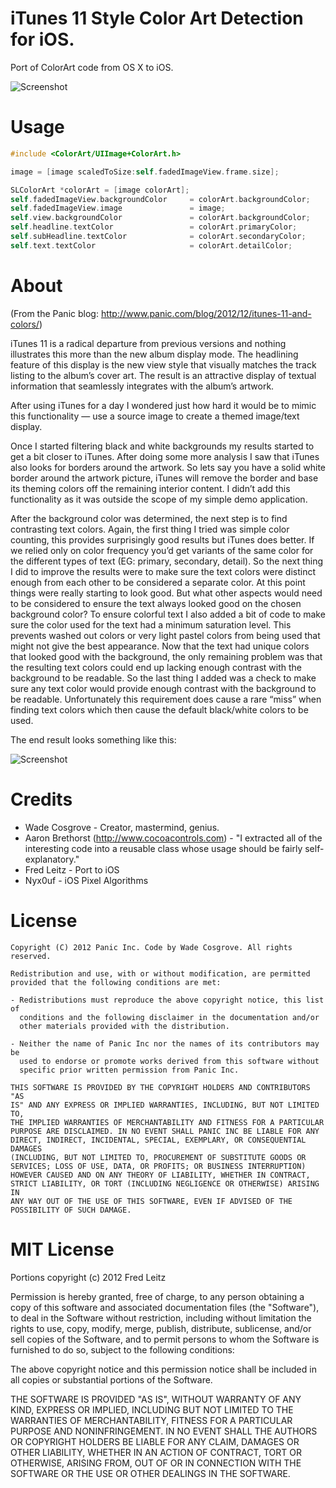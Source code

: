 iTunes 11 Style Color Art Detection for iOS.
===

Port of ColorArt code from OS X to iOS.

![Screenshot](https://raw.github.com/vinhnx/ColorArt/master/new.png)

Usage
===

``` objective-c
#include <ColorArt/UIImage+ColorArt.h>
```

```objective-c
image = [image scaledToSize:self.fadedImageView.frame.size];

SLColorArt *colorArt = [image colorArt];
self.fadedImageView.backgroundColor     = colorArt.backgroundColor;
self.fadedImageView.image               = image;
self.view.backgroundColor               = colorArt.backgroundColor;
self.headline.textColor                 = colorArt.primaryColor;
self.subHeadline.textColor              = colorArt.secondaryColor;
self.text.textColor                     = colorArt.detailColor;
```

About
===

(From the Panic blog: http://www.panic.com/blog/2012/12/itunes-11-and-colors/)

iTunes 11 is a radical departure from previous versions and nothing illustrates this more than the new album display mode. The headlining feature of this display is the new view style that visually matches the track listing to the album’s cover art. The result is an attractive display of textual information that seamlessly integrates with the album’s artwork.

After using iTunes for a day I wondered just how hard it would be to mimic this functionality — use a source image to create a themed image/text display.

Once I started filtering black and white backgrounds my results started to get a bit closer to iTunes. After doing some more analysis I saw that iTunes also looks for borders around the artwork. So lets say you have a solid white border around the artwork picture, iTunes will remove the border and base its theming colors off the remaining interior content. I didn’t add this functionality as it was outside the scope of my simple demo application.

After the background color was determined, the next step is to find contrasting text colors. Again, the first thing I tried was simple color counting, this provides surprisingly good results but iTunes does better. If we relied only on color frequency you’d get variants of the same color for the different types of text (EG: primary, secondary, detail). So the next thing I did to improve the results were to make sure the text colors were distinct enough from each other to be considered a separate color. At this point things were really starting to look good. But what other aspects would need to be considered to ensure the text always looked good on the chosen background color? To ensure colorful text I also added a bit of code to make sure the color used for the text had a minimum saturation level. This prevents washed out colors or very light pastel colors from being used that might not give the best appearance. Now that the text had unique colors that looked good with the background, the only remaining problem was that the resulting text colors could end up lacking enough contrast with the background to be readable. So the last thing I added was a check to make sure any text color would provide enough contrast with the background to be readable. Unfortunately this requirement does cause a rare “miss” when finding text colors which then cause the default black/white colors to be used.

The end result looks something like this:

![Screenshot](https://raw.github.com/aaronbrethorst/ColorArt/master/screenshot.png)

Credits
===

* Wade Cosgrove - Creator, mastermind, genius.
* Aaron Brethorst (http://www.cocoacontrols.com) - "I extracted all of the interesting code into a reusable class whose usage should be fairly self-explanatory."
* Fred Leitz - Port to iOS
* Nyx0uf - iOS Pixel Algorithms

License
===

    Copyright (C) 2012 Panic Inc. Code by Wade Cosgrove. All rights reserved.

    Redistribution and use, with or without modification, are permitted
    provided that the following conditions are met:

    - Redistributions must reproduce the above copyright notice, this list of
      conditions and the following disclaimer in the documentation and/or
      other materials provided with the distribution.

    - Neither the name of Panic Inc nor the names of its contributors may be
      used to endorse or promote works derived from this software without
      specific prior written permission from Panic Inc.

    THIS SOFTWARE IS PROVIDED BY THE COPYRIGHT HOLDERS AND CONTRIBUTORS "AS
    IS" AND ANY EXPRESS OR IMPLIED WARRANTIES, INCLUDING, BUT NOT LIMITED TO,
    THE IMPLIED WARRANTIES OF MERCHANTABILITY AND FITNESS FOR A PARTICULAR
    PURPOSE ARE DISCLAIMED. IN NO EVENT SHALL PANIC INC BE LIABLE FOR ANY
    DIRECT, INDIRECT, INCIDENTAL, SPECIAL, EXEMPLARY, OR CONSEQUENTIAL DAMAGES
    (INCLUDING, BUT NOT LIMITED TO, PROCUREMENT OF SUBSTITUTE GOODS OR
    SERVICES; LOSS OF USE, DATA, OR PROFITS; OR BUSINESS INTERRUPTION)
    HOWEVER CAUSED AND ON ANY THEORY OF LIABILITY, WHETHER IN CONTRACT,
    STRICT LIABILITY, OR TORT (INCLUDING NEGLIGENCE OR OTHERWISE) ARISING IN
    ANY WAY OUT OF THE USE OF THIS SOFTWARE, EVEN IF ADVISED OF THE
    POSSIBILITY OF SUCH DAMAGE.

MIT License
===============

Portions copyright (c) 2012 Fred Leitz

Permission is hereby granted, free of charge, to any person obtaining a copy
of this software and associated documentation files (the "Software"), to deal
in the Software without restriction, including without limitation the rights
to use, copy, modify, merge, publish, distribute, sublicense, and/or sell
copies of the Software, and to permit persons to whom the Software is
furnished to do so, subject to the following conditions:

The above copyright notice and this permission notice shall be included in
all copies or substantial portions of the Software.

THE SOFTWARE IS PROVIDED "AS IS", WITHOUT WARRANTY OF ANY KIND, EXPRESS OR
IMPLIED, INCLUDING BUT NOT LIMITED TO THE WARRANTIES OF MERCHANTABILITY,
FITNESS FOR A PARTICULAR PURPOSE AND NONINFRINGEMENT. IN NO EVENT SHALL THE
AUTHORS OR COPYRIGHT HOLDERS BE LIABLE FOR ANY CLAIM, DAMAGES OR OTHER
LIABILITY, WHETHER IN AN ACTION OF CONTRACT, TORT OR OTHERWISE, ARISING FROM,
OUT OF OR IN CONNECTION WITH THE SOFTWARE OR THE USE OR OTHER DEALINGS IN
THE SOFTWARE.
